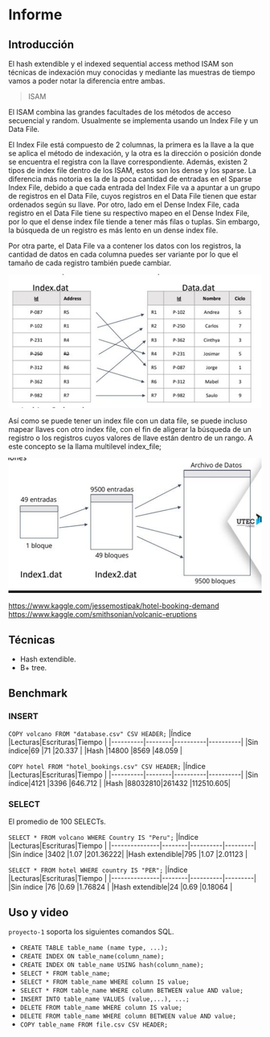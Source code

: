 # Informe

## Introducción

El hash extendible y el indexed sequential access method ISAM son técnicas 
de indexación muy conocidas y mediante las muestras de  tiempo vamos a poder notar la diferencia entre ambas.


>ISAM

El ISAM combina las grandes facultades de los métodos de acceso secuencial y random. Usualmente se implementa usando un Index File y un Data File. 

El Index File está compuesto de 2 columnas, la primera es la llave a la que 
se aplica el método de indexación, y la otra es la dirección o posición donde se encuentra el registra con la llave correspondiente. Además, existen 
2 tipos de index file dentro de los ISAM, estos son los dense y los sparse.
La diferencia más notoria es la de la poca cantidad de entradas en el Sparse Index File, debido a que cada entrada del Index File va a apuntar a un grupo de registros en el Data File, cuyos registros en el Data File tienen que estar ordenados según su llave. Por otro, lado em el Dense Index File, cada registro en el Data File tiene su respectivo mapeo en el Dense Index File, por lo que el dense index file tiende a tener más filas o tuplas. Sin embargo, la búsqueda de un registro es más lento en un dense index file.

Por otra parte, el Data File va a contener los datos con los registros, la cantidad de datos en cada columna puedes ser variante por lo que el tamaño 
de cada registro también puede cambiar. 

![Getting Started](./ISAM.JPG)


Así como se puede tener un index file con un data file, se puede incluso mapear llaves con otro index file, con el fin de aligerar la búsqueda de un registro o los registros cuyos valores de llave están dentro de un rango. A este concepto se la llama multilevel index_file;

![Getting Started](./multilevelindexfile.JPG)





https://www.kaggle.com/jessemostipak/hotel-booking-demand
https://www.kaggle.com/smithsonian/volcanic-eruptions

## Técnicas

- Hash extendible.
- B+ tree.

## Benchmark

### INSERT

`COPY volcano FROM "database.csv" CSV HEADER;`
|Índice    |Lecturas|Escrituras|Tiempo    |
|----------|--------|----------|----------|
|Sin índice|69      |71        |20.337    |
|Hash      |14800   |8569      |48.059    |

`COPY hotel FROM "hotel_bookings.csv" CSV HEADER;`
|Índice    |Lecturas|Escrituras|Tiempo    |
|----------|--------|----------|----------|
|Sin índice|4121    |3396      |646.712   |
|Hash      |88032810|261432    |112510.605|


### SELECT
El promedio de 100 SELECTs.

`SELECT * FROM volcano WHERE Country IS "Peru";`
|Índice         |Lecturas|Escrituras|Tiempo   |
|---------------|--------|----------|---------|
|Sin índice     |3402    |1.07      |201.36222|
|Hash extendible|795     |1.07      |2.01123  |

`SELECT * FROM hotel WHERE country IS "PER";`
|Índice         |Lecturas|Escrituras|Tiempo   |
|---------------|--------|----------|---------|
|Sin índice     |76      |0.69      |1.76824  |
|Hash extendible|24      |0.69      |0.18064  |

## Uso y video
`proyecto-1` soporta los siguientes comandos SQL.
- `CREATE TABLE table_name (name type, ...);`
- `CREATE INDEX ON table_name(column_name);`
- `CREATE INDEX ON table_name USING hash(column_name);`
- `SELECT * FROM table_name;`
- `SELECT * FROM table_name WHERE column IS value;`
- `SELECT * FROM table_name WHERE column BETWEEN value AND value;`
- `INSERT INTO table_name VALUES (value,...), ...;`
- `DELETE FROM table_name WHERE column IS value;`
- `DELETE FROM table_name WHERE column BETWEEN value AND value;`
- `COPY table_name FROM file.csv CSV HEADER;`
